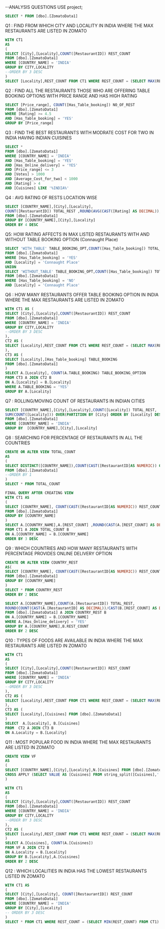 --ANALYSIS QUESTIONS
USE project;

````sql
SELECT * FROM [dbo].[ZomatoData1]
````

Q1 : FIND FROM WHICH CITY AND LOCALITY IN INDIA WHERE THE MAX RESTAURANTS ARE LISTED IN ZOMATO
````sql
WITH CT1
AS
(
SELECT [City],[Locality],COUNT([RestaurantID]) REST_COUNT
FROM [dbo].[ZomatoData1]
WHERE [COUNTRY_NAME] = 'INDIA'
GROUP BY CITY,LOCALITY
--ORDER BY 3 DESC
)
SELECT [Locality],REST_COUNT FROM CT1 WHERE REST_COUNT = (SELECT MAX(REST_COUNT) FROM CT1)
````

Q2 : FIND ALL THE RESTAURANTS THOSE WHO ARE OFFERING TABLE BOOKING OPTIONS WITH PRICE RANGE AND HAS HIGH RATING
````sql
SELECT [Price_range], COUNT([Has_Table_booking]) NO_OF_REST
FROM [dbo].[ZomatoData1]
WHERE [Rating] >= 4.5
AND [Has_Table_booking] = 'YES'
GROUP BY [Price_range] 
````

Q3 : FIND THE BEST RESTAURANTS WITH MODRATE COST FOR TWO IN INDIA HAVING INDIAN CUISINES

````sql
SELECT *
FROM [dbo].[ZomatoData1]
WHERE [COUNTRY_NAME] = 'INDIA'
AND [Has_Table_booking] = 'YES'
AND [Has_Online_delivery] = 'YES'
AND [Price_range] <= 3
AND [Votes] > 1000
AND [Average_Cost_for_two] < 1000
AND [Rating] > 4
AND [Cuisines] LIKE '%INDIA%'
````
Q4 : AVG RATING OF RESTS LOCATION WISE
````sql
SELECT [COUNTRY_NAME],[City],[Locality], 
COUNT([RestaurantID]) TOTAL_REST ,ROUND(AVG(CAST([Rating] AS DECIMAL)),2) AVG_RATING
FROM [dbo].[ZomatoData1]
GROUP BY [COUNTRY_NAME],[City],[Locality]
ORDER BY 4 DESC
````

Q5: HOW RATING AFFECTS IN MAX LISTED RESTAURANTS WITH AND WITHOUT TABLE BOOKING OPTION (Connaught Place)

````sql
SELECT 'WITH_TABLE' TABLE_BOOKING_OPT,COUNT([Has_Table_booking]) TOTAL_REST, ROUND(AVG([Rating]),2) AVG_RATING
FROM [dbo].[ZomatoData1]
WHERE [Has_Table_booking] = 'YES'
AND [Locality] = 'Connaught Place'
UNION
SELECT 'WITHOUT_TABLE' TABLE_BOOKING_OPT,COUNT([Has_Table_booking]) TOTAL_REST, ROUND(AVG([Rating]),2) AVG_RATING
FROM [dbo].[ZomatoData1]
WHERE [Has_Table_booking] = 'NO'
AND [Locality] = 'Connaught Place'
````
Q6 : HOW MANY RESTAURANTS OFFER TABLE BOOKING OPTION IN INDIA WHERE THE MAX RESTAURANTS ARE LISTED IN ZOMATO
````sql
WITH CT1 AS (
SELECT [City],[Locality],COUNT([RestaurantID]) REST_COUNT
FROM [dbo].[ZomatoData1]
WHERE [COUNTRY_NAME] = 'INDIA'
GROUP BY CITY,LOCALITY
--ORDER BY 3 DESC
),
CT2 AS (
SELECT [Locality],REST_COUNT FROM CT1 WHERE REST_COUNT = (SELECT MAX(REST_COUNT) FROM CT1)
),
CT3 AS (
SELECT [Locality],[Has_Table_booking] TABLE_BOOKING
FROM [dbo].[ZomatoData1]
)
SELECT A.[Locality], COUNT(A.TABLE_BOOKING) TABLE_BOOKING_OPTION
FROM CT3 A JOIN CT2 B
ON A.[Locality] = B.[Locality]
WHERE A.TABLE_BOOKING = 'YES'
GROUP BY A.[Locality]
````

Q7 : ROLLING/MOVING COUNT OF RESTAURANTS IN INDIAN CITIES
````sql
SELECT [COUNTRY_NAME],[City],[Locality],COUNT([Locality]) TOTAL_REST,
SUM(COUNT([Locality])) OVER(PARTITION BY [City] ORDER BY [Locality] DESC)
FROM [dbo].[ZomatoData1]
WHERE [COUNTRY_NAME] = 'INDIA'
GROUP BY  [COUNTRY_NAME],[City],[Locality]
````


Q8 : SEARCHING FOR PERCENTAGE OF RESTAURANTS IN ALL THE COUNTRIES
````sql
CREATE OR ALTER VIEW TOTAL_COUNT
AS
(
SELECT DISTINCT([COUNTRY_NAME]),COUNT(CAST([RestaurantID]AS NUMERIC)) OVER() TOTAL_REST
FROM [dbo].[ZomatoData1]
--ORDER BY 1
)
SELECT * FROM TOTAL_COUNT

FINAL QUERY AFTER CREATING VIEW
WITH CT1 AS
(
SELECT [COUNTRY_NAME], COUNT(CAST([RestaurantID]AS NUMERIC)) REST_COUNT
FROM [dbo].[ZomatoData1]
GROUP BY [COUNTRY_NAME]
)
SELECT A.[COUNTRY_NAME],A.[REST_COUNT] ,ROUND(CAST(A.[REST_COUNT] AS DECIMAL)/CAST(B.[TOTAL_REST]AS DECIMAL)*100,2)
FROM CT1 A JOIN TOTAL_COUNT B
ON A.[COUNTRY_NAME] = B.[COUNTRY_NAME]
ORDER BY 3 DESC
````


Q9 :  WHICH COUNTRIES AND HOW MANY RESTAURANTS WITH PERCENTAGE PROVIDES ONLINE DELIVERY OPTION
````sql
CREATE OR ALTER VIEW COUNTRY_REST
AS(
SELECT [COUNTRY_NAME], COUNT(CAST([RestaurantID]AS NUMERIC)) REST_COUNT
FROM [dbo].[ZomatoData1]
GROUP BY [COUNTRY_NAME]
)
SELECT * FROM COUNTRY_REST
ORDER BY 2 DESC

SELECT A.[COUNTRY_NAME],COUNT(A.[RestaurantID]) TOTAL_REST, 
ROUND(COUNT(CAST(A.[RestaurantID] AS DECIMAL))/CAST(B.[REST_COUNT] AS DECIMAL)*100, 2)
FROM [dbo].[ZomatoData1] A JOIN COUNTRY_REST B
ON A.[COUNTRY_NAME] = B.[COUNTRY_NAME]
WHERE A.[Has_Online_delivery] = 'YES'
GROUP BY A.[COUNTRY_NAME],B.REST_COUNT
ORDER BY 2 DESC
````




Q10 : TYPES OF FOODS ARE AVAILABLE IN INDIA WHERE THE MAX RESTAURANTS ARE LISTED IN ZOMATO
````sql
WITH CT1
AS
(
SELECT [City],[Locality],COUNT([RestaurantID]) REST_COUNT
FROM [dbo].[ZomatoData1]
WHERE [COUNTRY_NAME] = 'INDIA'
GROUP BY CITY,LOCALITY
--ORDER BY 3 DESC
),
CT2 AS (
SELECT [Locality],REST_COUNT FROM CT1 WHERE REST_COUNT = (SELECT MAX(REST_COUNT) FROM CT1)
),
CT3 AS (
SELECT [Locality],[Cuisines] FROM [dbo].[ZomatoData1]
)
SELECT  A.[Locality], B.[Cuisines]
FROM  CT2 A JOIN CT3 B
ON A.Locality = B.[Locality]
````


Q11 : MOST POPULAR FOOD IN INDIA WHERE THE MAX RESTAURANTS ARE LISTED IN ZOMATO

````sql
CREATE VIEW VF 
AS
(
SELECT [COUNTRY_NAME],[City],[Locality],N.[Cuisines] FROM [dbo].[ZomatoData1]
CROSS APPLY (SELECT VALUE AS [Cuisines] FROM string_split([Cuisines],'|')) N
)

WITH CT1
AS
(
SELECT [City],[Locality],COUNT([RestaurantID]) REST_COUNT
FROM [dbo].[ZomatoData1]
WHERE [COUNTRY_NAME] = 'INDIA'
GROUP BY CITY,LOCALITY
--ORDER BY 3 DESC
),
CT2 AS (
SELECT [Locality],REST_COUNT FROM CT1 WHERE REST_COUNT = (SELECT MAX(REST_COUNT) FROM CT1)
)
SELECT A.[Cuisines], COUNT(A.[Cuisines])
FROM VF A JOIN CT2 B
ON A.Locality = B.[Locality]
GROUP BY B.[Locality],A.[Cuisines]
ORDER BY 2 DESC
````


Q12 : WHICH LOCALITIES IN INDIA HAS THE LOWEST RESTAURANTS LISTED IN ZOMATO

````sql
WITH CT1 AS
(
SELECT [City],[Locality], COUNT([RestaurantID]) REST_COUNT
FROM [dbo].[ZomatoData1]
WHERE [COUNTRY_NAME] = 'INDIA'
GROUP BY [City],[Locality]
-- ORDER BY 3 DESC
)
SELECT * FROM CT1 WHERE REST_COUNT = (SELECT MIN(REST_COUNT) FROM CT1) ORDER BY CITY
````













